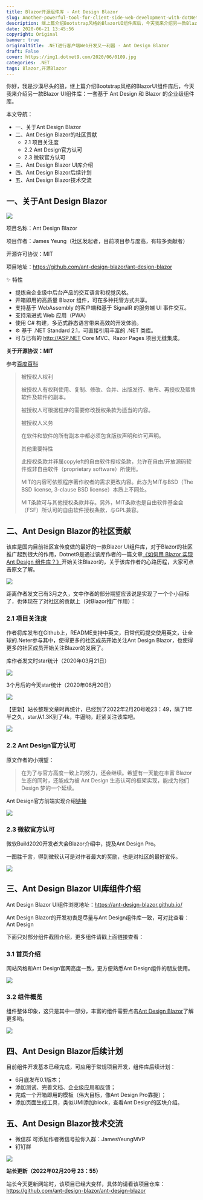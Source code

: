 ```yaml
---
title: Blazor开源组件库 - Ant Design Blazor
slug: Another-powerful-tool-for-client-side-web-development-with-dotNet-Ant-Design-Blazer
description: 继上篇介绍Bootstrap风格的BlazorUI组件库后，今天我来介绍另一款Blazor UI组件库：一套基于 Ant Design 和 Blazor 的企业级组件库。
date: 2020-06-21 13:45:56
copyright: Original
banner: true
originaltitle: .NET进行客户端Web开发又一利器 - Ant Design Blazor
draft: False
cover: https://img1.dotnet9.com/2020/06/0109.jpg
categories: .NET
tags: Blazor,开源Blazor
---
```


你好，我是沙漠尽头的狼，继上篇介绍Bootstrap风格的BlazorUI组件库后，今天我来介绍另一款Blazor UI组件库：一套基于 Ant Design 和 Blazor 的企业级组件库。

本文导航：

- 一、关于Ant Design Blazor
- 二、Ant Design Blazor的社区贡献
  - 2.1 项目关注度
  - 2.2 Ant Design官方认可
  - 2.3 微软官方认可
- 三、Ant Design Blazor UI库介绍
- 四、Ant Design Blazor后续计划
- 五、Ant Design Blazor技术交流

## 一、关于Ant Design Blazor

![](https://img1.dotnet9.com/2020/06/0101.png)

项目名称：Ant Design Blazor

项目作者：James Yeung（社区发起者，目前项目参与度高，有较多贡献者）

开源许可协议：MIT

项目地址：https://github.com/ant-design-blazor/ant-design-blazor

✨ 特性

- 提炼自企业级中后台产品的交互语言和视觉风格。
- 开箱即用的高质量 Blazor 组件，可在多种托管方式共享。
- 支持基于 WebAssembly 的客户端和基于 SignalR 的服务端 UI 事件交互。
- 支持渐进式 Web 应用（PWA）
- 使用 C# 构建，多范式静态语言带来高效的开发体验。
- ⚙️ 基于 .NET Standard 2.1，可直接引用丰富的 .NET 类库。
- 可与已有的 http://ASP.NET Core MVC、Razor Pages 项目无缝集成。

**关于开源协议：MIT**

参考[百度百科](https://baike.baidu.com/item/MIT%25E8%25AE%25B8%25E5%258F%25AF%25E8%25AF%2581/6671281%3Ffr%3Daladdin)

>被授权人权利
>
>被授权人有权利使用、复制、修改、合并、出版发行、散布、再授权及贩售软件及软件的副本。
>
>被授权人可根据程序的需要修改授权条款为适当的内容。
>
>被授权人义务
>
>在软件和软件的所有副本中都必须包含版权声明和许可声明。
>
>其他重要特性
>
>此授权条款并非属copyleft的自由软件授权条款，允许在自由/开放源码软件或非自由软件（proprietary software）所使用。
>
>MIT的内容可依照程序著作权者的需求更改内容。此亦为MIT与BSD（The BSD license, 3-clause BSD license）本质上不同处。
>
>MIT条款可与其他授权条款并存。另外，MIT条款也是自由软件基金会（FSF）所认可的自由软件授权条款，与GPL兼容。

## 二、Ant Design Blazor的社区贡献

该库是国内目前社区宣传度做的最好的一款Blazor UI组件库，对于Blazor的社区推广起到很大的作用，Dotnet9是通过该库作者的一篇文章[《如何用 Blazor 实现 Ant Design 组件库？》](https://mp.weixin.qq.com/s/Bhvp4EKgKh-lMyh6v3_Ayg)开始关注Blazor的，关于该库作者的心路历程，大家可点击原文了解。

![](https://img1.dotnet9.com/2020/06/0102.jpg)

距离作者发文已有3月之久，文中作者的部分期望应该说是实现了一个个小目标了，也体现在了对社区的贡献上（对Blazor推广作用）：

### 2.1 项目关注度

作者将库发布在Github上，README支持中英文，日常代码提交使用英文，让全球的.Neter参与其中，使得更多的社区成员开始关注Ant Design Blazor，也使得更多的社区成员开始关注Blazor的发展了。

库作者发文时star统计（2020年03月21日）

![](https://img1.dotnet9.com/2020/06/0103.jpg)

3个月后的今天star统计（2020年06月20日）

![](https://img1.dotnet9.com/2020/06/0104.jpg)

【更新】站长整理文章时再统计，已经到了2022年2月20号晚23：49，隔了1年半之久，star从1.3K到了4k，牛逼哟，赶紧关注该库吧。

![](https://img1.dotnet9.com/2020/06/0105.png)


### 2.2 Ant Design官方认可

原文作者的小期望：

>在为了与官方高度一致上的努力，还会继续。希望有一天能在丰富 Blazor 生态的同时，还能成为被 Ant Design 生态认可的框架实现，能成为他们 Design 梦的一个延续。

Ant Design官方前端实现介绍[链接](https://ant.design/docs/spec/introduce-cn%23%25E5%2589%258D%25E7%25AB%25AF%25E5%25AE%259E%25E7%258E%25B0)

![](https://img1.dotnet9.com/2020/06/0106.jpg)

### 2.3 微软官方认可

微软Build2020开发者大会Blazor介绍中，提及Ant Design Pro。

一图胜千言，得到微软认可是对作者最大的奖励，也是对社区的最好宣传。

![](https://img1.dotnet9.com/2020/06/0107.jpg)

## 三、Ant Design Blazor UI库组件介绍

Ant Design Blazor UI组件浏览地址：https://ant-design-blazor.github.io/

Ant Design Blazor的开发初衷是尽量与Ant Design组件库一致，可对比查看：Ant Design

下面只对部分组件截图介绍，更多组件请戳上面链接查看：

### 3.1 首页介绍

网站风格和Ant Design官网高度一致，更方便熟悉Ant Design组件的朋友使用。

![](https://img1.dotnet9.com/2020/06/0108.jpg)

### 3.2 组件概览

组件整体印象，这只是其中一部分，丰富的组件需要点击[Ant Design Blazor](https://ant-design-blazor.github.io/)了解更多哟。

![](https://img1.dotnet9.com/2020/06/0109.jpg)

## 四、Ant Design Blazor后续计划

目前组件开发基本已经完成，可应用于常规项目开发，组件库后续计划：

- 6月底发布0.1版本；
- 添加测试、完善文档、企业级应用和反馈；
- 完成一个开箱即用的模板（伟大目标，像Ant Design Pro靠拢）；
- 添加页面生成工具，类似UMI添加block，查看Ant Design的区块介绍。

## 五、Ant Design Blazor技术交流

- 微信群 可添加作者微信号拉你入群：JamesYeungMVP
- 钉钉群

![](https://img1.dotnet9.com/2020/06/0110.png)

**站长更新（2022年02月20号 23：55）**

站长今天更新网站时，该项目已经大变样，具体的请看该项目仓库：https://github.com/ant-design-blazor/ant-design-blazor